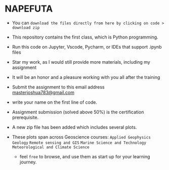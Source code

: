 # NAPEFUTA
- You can `download the files directly from here by clicking on code > download zip`
- This repository contains the first class, which is Python programming.
- Run this code on Jupyter, Vscode, Pycharm, or IDEs that support .ipynb files
- Star my work, as I would still provide more materials, including my assignment
- It will be an honor and a pleasure working with you all after the training
- Submit the assignment to this email address masterjoshua783@gmail.com
- write your name on the first line of code.
- Assignment submission (solved above  50%) is the certification prerequisite.

- A new zip file has been added which includes several plots.
- These plots span across Geoscience courses:
      `Applied Geophysics`
      `Geology`
      `Remote sensing and GIS`
      `Marine Science and Technology`
      `Meteorological and Climate Science`

  - feel `free` to browse, and use them as start up for your learning journey.
